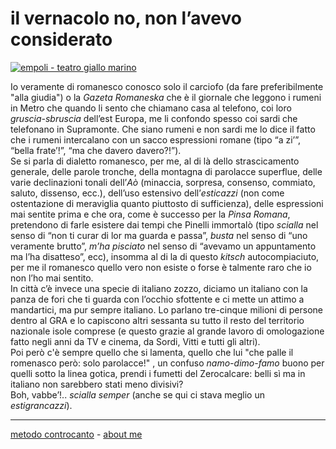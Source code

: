 # il vernacolo no, non l’avevo considerato

[![](https://live.staticflickr.com/65535/51792857671_2cc87a0165_c.jpg "empoli - teatro giallo marino")](https://flic.kr/s/aHBqjzwAJ2)

Io veramente di romanesco conosco solo il carciofo (da fare preferibilmente "alla giudia") o la *Gazeta Romaneska* che è il giornale che leggono i rumeni in Metro che quando li sento che chiamano casa al telefono, coi loro *gruscia-sbruscia* dell’est Europa, me li confondo spesso coi sardi che telefonano in Supramonte. Che siano rumeni e non sardi me lo dice il fatto che i rumeni intercalano con un sacco espressioni romane (tipo “a zi’”, “bella frate’!”, “ma che davero davero?!”).   
Se si parla di dialetto romanesco, per me, al di là dello strascicamento generale, delle parole tronche, della montagna di parolacce superflue, delle varie declinazioni tonali dell’*Aò*  (minaccia, sorpresa, consenso, commiato, saluto, dissenso, ecc.), dell’uso estensivo dell’*esticazzi* (non come ostentazione di meraviglia quanto piuttosto di sufficienza), delle espressioni mai sentite prima e che ora, come è successo per la *Pinsa Romana*, pretendono di farle esistere dai tempi che Pinelli immortalò (tipo *scialla* nel senso di “non ti curar di lor ma guarda e passa”, *busta* nel senso di “uno veramente brutto”, *m’ha pisciato* nel senso di “avevamo un appuntamento ma l’ha disatteso”, ecc), insomma al di la di questo *kitsch* autocompiaciuto, per me il romanesco quello vero non esiste o forse è talmente raro che io non l’ho mai sentito.  
In città c’è invece una specie di italiano zozzo, diciamo un italiano con la panza de fori che ti guarda con l’occhio sfottente e ci mette un attimo a mandartici, ma pur sempre italiano. Lo parlano tre-cinque milioni di persone dentro al GRA e lo capiscono altri sessanta su tutto il resto del territorio nazionale isole comprese (e questo grazie al grande lavoro di omologazione fatto negli anni da TV e cinema, da Sordi, Vitti e tutti gli altri).  
Poi però c'è sempre quello che si lamenta, quello che lui "che palle il romenasco però: solo parolacce!" , un confuso *namo-dimo-famo* buono per quelli sotto la linea gotica, prendi i fumetti del Zerocalcare: belli sì ma in italiano non sarebbero stati meno divisivi?  
Boh, vabbe’!.. *scialla semper* (anche se qui ci stava meglio un *estigrancazzi*).   

---   
[metodo controcanto](https://cacioman.github.io/controcanto000.html) - [about me](https://about.me/cacioman)  

